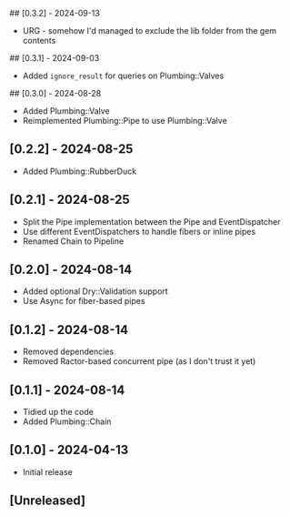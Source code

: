 ## [0.3.2] - 2024-09-13

 - URG - somehow I'd managed to exclude the lib folder from the gem contents

## [0.3.1] - 2024-09-03

 - Added `ignore_result` for queries on Plumbing::Valves

## [0.3.0] - 2024-08-28

 - Added Plumbing::Valve
 - Reimplemented Plumbing::Pipe to use Plumbing::Valve

## [0.2.2] - 2024-08-25

 - Added Plumbing::RubberDuck

## [0.2.1] - 2024-08-25

 - Split the Pipe implementation between the Pipe and EventDispatcher
 - Use different EventDispatchers to handle fibers or inline pipes
 - Renamed Chain to Pipeline

## [0.2.0] - 2024-08-14

 - Added optional Dry::Validation support
 - Use Async for fiber-based pipes

## [0.1.2] - 2024-08-14

 - Removed dependencies
 - Removed Ractor-based concurrent pipe (as I don't trust it yet)

## [0.1.1] - 2024-08-14

- Tidied up the code
- Added Plumbing::Chain

## [0.1.0] - 2024-04-13

- Initial release

## [Unreleased]

